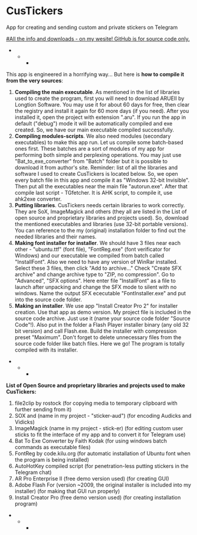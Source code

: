 # CusTickers
App for creating and sending custom and private stickers on Telegram

[#All the info and downloads - on my wesite! GitHub is for source code only.](http://gaponovoz.zapto.org/proj/custickers "#All the info and downloads - on my wesite! GitHub is for source code only.")

- *  *



This app is engineered in a horrifying way...
But here is **how to compile it from the very sources**:

  1.   **Compiling the main executable**. As mentioned in the list of libraries used to create the program, first you will need to download ARUEII by Longtion Software. You may use it for about 60 days for free, then clear the registry and install it again for 60 more days (if you need). After you installed it, open the project with extension ".aru". If you run the app in default ("debug") mode it will be automatically compiled and exe created. So, we have our main executable compiled successfully.
  2.  **Compiling modules-scripts**. We also need modules (secondary executables) to make this app run. Let us compile some batch-based ones first. These batches are a sort of modules of my app for performing both simple and perplexing operations. You may just use "Bat_to_exe_converter" from "Batch" folder but it is possible to download it from author's site. Reminder: list of all the libraries and software I used to create CusTickers is located below. So, we open every batch file in this app and compile it as "Windows 32-bit Invisible". Then put all the executables near the main file "autorun.exe". After that compile last script - TGfetcher. It is AHK script, to compile it, use ahk2exe converter.
  3. **Putting libraries**. CusTickers needs certain libraries to work correctly. They are SoX, ImageMagick and others (they all are listed in the List of open source and proprietary libraries and projects used). So, download the mentioned executables and libraries (use 32-bit portable versions). You can reference to the my (original) installation folder to find out the needed libraries and their names.
  4. **Making font installer for installer**. We should have 3 files near each other - "ubuntu.ttf" (font file), "FontReg.exe" (font verificator for Windows) and our executable we compiled from batch called "InstallFont". Also we need to have any version of WinRar installed. Select these 3 files, then click "Add to archive..." Check "Create SFX archive" and change archive type to "ZIP, no compression". Go to "Advanced", "SFX options". Here enter file "InstallFont" as a file to launch after unpacking and change the SFX mode to silent with no windows. Name the output SFX ececutable "FontInstaller.exe" and put into the source code folder.
  5. **Making an installer**. We use app "Install Creator Pro 2" for installer creation. Use that app as demo version. My project file is included in the source code archive. Just use it (name your source code folder "Source Code"!). Also put in the folder a Flash Player installer binary (any old 32 bit version) and call Flash.exe. Build the installer with compression preset "Maximum". Don't forget to delete unnecessary files from the source code folder like batch files. 
Here we go! The program is totally compiled with its installer.
 
 
- *  *
 
**List of Open Source and proprietary libraries and projects used to make CusTickers:**
1. file2clip by rostock
(for copying media to temporary clipboard with further sending from it)
3. SOX and (name in my project - "sticker-aud")
(for encoding Audicks and Vidicks)
4. ImageMagick (name in my project - stick-er)
(for editing custom user sticks to fit the interface of my app and to convert it for Telegram use)
6. Bat To Exe Converter by Faith Kodak
(for using windows batch commands as executable files)
8. FontReg by code.kilu.org
(for automatic installation of Ubuntu font when the program is being installed)
9. AutoHotKey compiled script
(for penetration-less putting stickers in the Telegram chat)
10. AR Pro Enterprise II (free demo version used)
(for creating GUI)
12. Adobe Flash For (version ~2009, the original installer is included into my installer)
(for making that GUI run properly)
14. Install Creator Pro (free demo version used)
(for creating installation program)
- *  *


